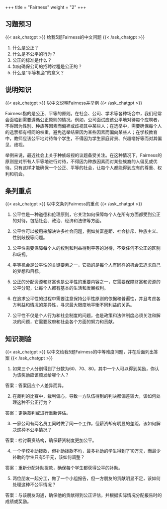 +++
title = "Fairness"
weight = "2"
+++
## 习题预习
{{< ask_chatgpt >}}
给我5题Fairness的中文问题
{{< /ask_chatgpt >}}

1. 什么是公正？ 
2. 什么是不公平的行为？ 
3. 公正的标准是什么？ 
4. 如何确保公司的招聘过程是公正的？ 
5. 什么是“平等机会”的意义？   

## 说明知识
{{< ask_chatgpt >}}
以中文说明Fairness并举例
{{< /ask_chatgpt >}}

Fairness指的是公正、平等的原则。在社会、公司、学术等各种场合中，我们经常会面临到需要遵循公正原则的情况。例如，公司面试应该公平地对待每个应聘者，不得因为性别、种族等因素而偏袒或歧视其中某些人；在选举中，需要确保每个人的选票都有相同的权重，避免选举结果因为某些因素而偏向某些人；在学校教育中，教师应该公平地对待每个学生，不得因为学生家庭背景、兴趣嗜好等而对其偏见、歧视。

举例来说，最近社会上关于种族歧视的议题备受关注。在这种情况下，Fairness的原则是对所有人平等地进行对待，不得因为种族因素而对某些族裔的人偏见或优待。只有这样才能确保一个公正、平等的社会，让每个人都能得到应有的尊重、权利和机会。   

## 条列重点
{{< ask_chatgpt >}}
以中文条列Fairness的重点
{{< /ask_chatgpt >}}

1. 公平性是一种道德和伦理原则，它关注如何保障每个人在所有方面都受到公正的对待，包括社会、政治、经济和法律等方面。

2. 公平性可以被用来解决许多社会问题，例如贫富差距、社会排斥、种族主义、性别歧视等问题。

3. 公平性需要保障每个人的权利和利益得到平等的对待，不受任何不公正的区别和歧视。

4. 平等机会是公平性的关键要素之一，它指的是每个人有同样的机会去追求自己的梦想和目标。

5. 公正的分配资源和财富也是公平性的重要内容之一，它需要保障财富和资源的公平分配，让每个人都有基本的生活和发展权利。

6. 在追求公平性的过程中需要注意保持公平性原则的依据和普遍性，并且考虑各方利益和情况的差异性，寻求最大限度地平衡不同利益的关系。

7. 公平性不仅是个人行为和社会制度的问题，也是政策和法律制度必须关注和解决的问题，它需要政府和社会各个方面的努力和贡献。   

## 知识测验
{{< ask_chatgpt >}}
以中文给我5题Fairness的中等难度问题，并在后面列出答案
{{< /ask_chatgpt >}}

1. 如果三个人分别得到了分数为60、70、80，其中一个人可以得到奖励，你认为该奖励应该颁发给哪个人？

答案：答案因应个人差异而异。

2. 在裁判的比赛中，裁判偏心，导致一方队伍得到的判决都偏差较大，该如何处理这种不公正行为？

答案：更换裁判或进行重新评估。

3. 一家公司有两名员工同时做了同一个工作，但薪资却有明显的差距，该如何解决这种不公平情况？

答案：检讨薪资结构，确保薪资制度更加公平。

4. 一个学校补助拨款，但补助拨款不均，最多补助的学生得到了10万元，而最少补助的学生只有5千元，该如何调整？

答案：重新分配补助拨款，确保每个学生都获得公平的补助。

5. 两位朋友一起分工，做了一个小组报告，但一方朋友的贡献明显不足，该如何处理这种不公平情况？

答案：与该朋友沟通，确保他的贡献得到公正评估，并根据实际情况分配报告时的成绩或奖励。   

